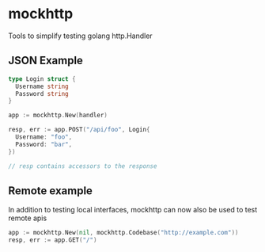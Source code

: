 # mockhttp
Tools to simplify testing golang http.Handler

## JSON Example

``` go
type Login struct {
  Username string 
  Password string
}

app := mockhttp.New(handler)

resp, err := app.POST("/api/foo", Login{
  Username: "foo",
  Password: "bar",
})

// resp contains accessors to the response
```

## Remote example

In addition to testing local interfaces, mockhttp can now also be used to test remote apis

``` go
app := mockhttp.New(nil, mockhttp.Codebase("http://example.com"))
resp, err := app.GET("/")
```